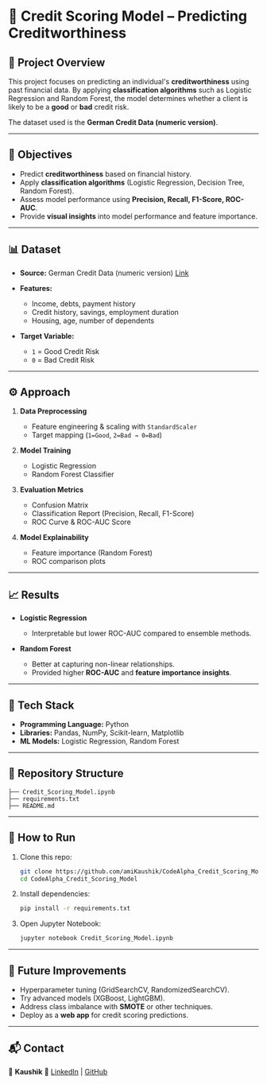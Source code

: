 # 🏦 Credit Scoring Model – Predicting Creditworthiness

## 📌 Project Overview

This project focuses on predicting an individual's **creditworthiness** using past financial data. By applying **classification algorithms** such as Logistic Regression and Random Forest, the model determines whether a client is likely to be a **good** or **bad** credit risk.

The dataset used is the **German Credit Data (numeric version)**.

---

## 🎯 Objectives

* Predict **creditworthiness** based on financial history.
* Apply **classification algorithms** (Logistic Regression, Decision Tree, Random Forest).
* Assess model performance using **Precision, Recall, F1-Score, ROC-AUC**.
* Provide **visual insights** into model performance and feature importance.

---

## 📊 Dataset

* **Source:** German Credit Data (numeric version) [Link](https://archive.ics.uci.edu/dataset/144/statlog+german+credit+data)
* **Features:**

  * Income, debts, payment history
  * Credit history, savings, employment duration
  * Housing, age, number of dependents
* **Target Variable:**

  * `1` = Good Credit Risk
  * `0` = Bad Credit Risk

---

## ⚙️ Approach

1. **Data Preprocessing**

   * Feature engineering & scaling with `StandardScaler`
   * Target mapping (`1=Good`, `2=Bad → 0=Bad`)

2. **Model Training**

   * Logistic Regression
   * Random Forest Classifier

3. **Evaluation Metrics**

   * Confusion Matrix
   * Classification Report (Precision, Recall, F1-Score)
   * ROC Curve & ROC-AUC Score

4. **Model Explainability**

   * Feature importance (Random Forest)
   * ROC comparison plots

---

## 📈 Results

* **Logistic Regression**

  * Interpretable but lower ROC-AUC compared to ensemble methods.
* **Random Forest**

  * Better at capturing non-linear relationships.
  * Provided higher **ROC-AUC** and **feature importance insights**.

---

## 🔧 Tech Stack

* **Programming Language:** Python
* **Libraries:** Pandas, NumPy, Scikit-learn, Matplotlib
* **ML Models:** Logistic Regression, Random Forest

---

## 📂 Repository Structure

```
├── Credit_Scoring_Model.ipynb
├── requirements.txt
├── README.md
```

---

## 🚀 How to Run

1. Clone this repo:

   ```bash
   git clone https://github.com/amiKaushik/CodeAlpha_Credit_Scoring_Model.git
   cd CodeAlpha_Credit_Scoring_Model
   ```
2. Install dependencies:

   ```bash
   pip install -r requirements.txt
   ```
3. Open Jupyter Notebook:

   ```bash
   jupyter notebook Credit_Scoring_Model.ipynb
   ```

---

## 📌 Future Improvements

* Hyperparameter tuning (GridSearchCV, RandomizedSearchCV).
* Try advanced models (XGBoost, LightGBM).
* Address class imbalance with **SMOTE** or other techniques.
* Deploy as a **web app** for credit scoring predictions.

---

## 📬 Contact

👤 **Kaushik**
🔗 [LinkedIn](https://www.linkedin.com/in/kaushik-das-919928317) | [GitHub](https://github.com/amiKaushik)
